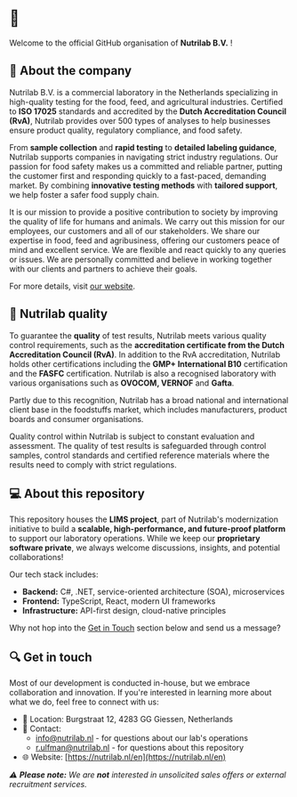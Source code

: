 # :wave:
Welcome to the official GitHub organisation of **Nutrilab B.V.** !

## :pushpin: About the company
Nutrilab B.V. is a commercial laboratory in the Netherlands specializing in high-quality testing for the food, feed, and agricultural industries. Certified to **ISO 17025** standards and accredited by the **Dutch Accreditation Council (RvA)**, Nutrilab provides over 500 types of analyses to help businesses ensure product quality, regulatory compliance, and food safety.  

From **sample collection** and **rapid testing** to **detailed labeling guidance**, Nutrilab supports companies in navigating strict industry regulations. Our passion for food safety makes us a committed and reliable partner, putting the customer first and responding quickly to a fast-paced, demanding market. By combining **innovative testing methods** with **tailored support**, we help foster a safer food supply chain.  

It is our mission to provide a positive contribution to society by improving the quality of life for humans and animals. We carry out this mission for our employees, our customers and all of our stakeholders. We share our expertise in food, feed and agribusiness, offering our customers peace of mind and excellent service. We are flexible and react quickly to any queries or issues. We are personally committed and believe in working together with our clients and partners to achieve their goals.

For more details, visit [our website](https://nutrilab.nl/en).  

## :microscope: Nutrilab quality
To guarantee the **quality** of test results, Nutrilab meets various quality control requirements, such as the **accreditation certificate from the Dutch Accreditation Council (RvA)**. In addition to the RvA accreditation, Nutrilab holds other certifications including the **GMP+ International B10** certification and the **FASFC** certification. Nutrilab is also a recognised laboratory with various organisations such as **OVOCOM, VERNOF** and **Gafta**.

Partly due to this recognition, Nutrilab has a broad national and international client base in the foodstuffs market, which includes manufacturers, product boards and consumer organisations.

Quality control within Nutrilab is subject to constant evaluation and assessment. The quality of test results is safeguarded through control samples, control standards and certified reference materials where the results need to comply with strict regulations.

## :computer: About this repository
This repository houses the **LIMS project**, part of Nutrilab's modernization initiative to build a **scalable, high-performance, and future-proof platform** to support our laboratory operations. While we keep our **proprietary software private**, we always welcome discussions, insights, and potential collaborations!

Our tech stack includes:  
- **Backend:** C#, .NET, service-oriented architecture (SOA), microservices  
- **Frontend:** TypeScript, React, modern UI frameworks  
- **Infrastructure:** API-first design, cloud-native principles  

Why not hop into the [Get in Touch](#get-in-touch) section below and send us a message?

## :mag: Get in touch
Most of our development is conducted in-house, but we embrace collaboration and innovation. If you're interested in learning more about what we do, feel free to connect with us:  

- :round_pushpin: Location: Burgstraat 12, 4283 GG Giessen, Netherlands
- :email: Contact:
  - [info@nutrilab.nl](info@nutrilab.nl) - for questions about our lab's operations
  - [r.ulfman@nutrilab.nl](r.ulfman@nutrilab.nl) - for questions about this repository
- :globe_with_meridians: Website: [https://nutrilab.nl/en](https://nutrilab.nl/en)

*:warning: **Please note:** We are **not** interested in unsolicited sales offers or external recruitment services.*
